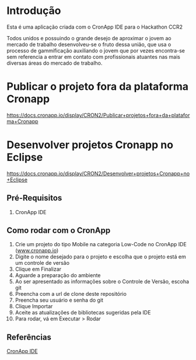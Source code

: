 # Introdução

Esta é uma aplicação criada com o CronApp IDE para o Hackathon CCR2 

Todos unidos e possuindo o grande desejo de aproximar o jovem ao mercado de trabalho desenvolveu-se o fruto dessa união, que usa o processo de gammificação auxiliando o jovem que por vezes encontra-se sem referencia a entrar em contato com profissionais atuantes nas mais diversas áreas do mercado de trabalho.


# Publicar o projeto fora da plataforma Cronapp
https://docs.cronapp.io/display/CRON2/Publicar+projetos+fora+da+plataforma+Cronapp

# Desenvolver projetos Cronapp no Eclipse
https://docs.cronapp.io/display/CRON2/Desenvolver+projetos+Cronapp+no+Eclipse

## Pré-Requisitos

1. CronApp IDE

## Como rodar com o CronApp

1. Crie um projeto do tipo Mobile na categoria Low-Code no CronApp IDE (www.cronapp.io)
2. Digite o nome desejado para o projeto e escolha que o projeto está em um controle de versão
3. Clique em Finalizar
4. Aguarde a preparação do ambiente
3. Ao ser apresentado as informações sobre o Controle de Versão, escoha git
4. Preencha com a url de clone deste repositório
5. Preencha seu usuário e senha do git
6. Clique Importar
7. Aceite as atualizações de bibliotecas sugeridas pela IDE
8. Para rodar, vá em Executar > Rodar

## Referências

[CronApp IDE](http://www.cronapp.io/)
